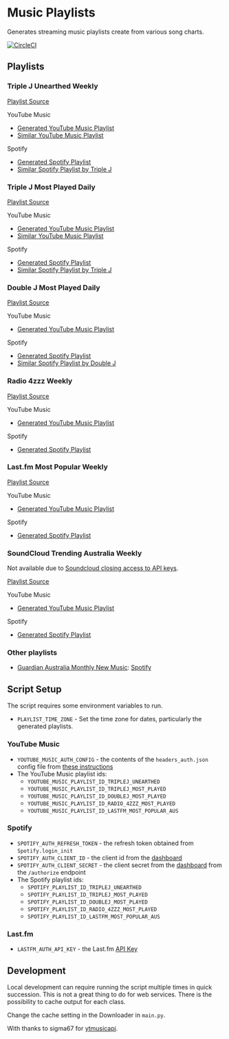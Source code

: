 # Music Playlists

Generates streaming music playlists create from various song charts.

[![CircleCI](https://circleci.com/gh/cofiem/music-playlists/tree/master.svg?style=svg)](https://circleci.com/gh/cofiem/music-playlists/tree/master)

## Playlists

### Triple J Unearthed Weekly

[Playlist Source](https://www.triplejunearthed.com/discover/charts)

YouTube Music

- [Generated YouTube Music Playlist](https://music.youtube.com/playlist?list=PLxYyVSBSlflWEJroa8S-ICu4YNzVFQiVl)
- [Similar YouTube Music Playlist](https://music.youtube.com/playlist?list=PLFqO_oqoHHMwqcf99e0zeht2Gm0eOmrQx)

Spotify

- [Generated Spotify Playlist](https://open.spotify.com/playlist/1Fi0e7Bwof3ZZYKiTqIFeG)
- [Similar Spotify Playlist by Triple J](https://open.spotify.com/playlist/78d1cKN9xYtKialnOYkI92)

### Triple J Most Played Daily

[Playlist Source](https://www.abc.net.au/triplej/featured-music/most-played/)

YouTube Music

- [Generated YouTube Music Playlist](https://music.youtube.com/playlist?list=PLxYyVSBSlflXb3R7YIKDtJf015kzwSocB)
- [Similar YouTube Music Playlist](https://music.youtube.com/playlist?list=PLFqO_oqoHHMw8xPXfm2-SOrwXPEHSqoOf)

Spotify

- [Generated Spotify Playlist](https://open.spotify.com/playlist/6fk0j4ncAVZgR0BGXgnoQP)
- [Similar Spotify Playlist by Triple J](https://open.spotify.com/playlist/7vFQNWXoblEJXpbnTuyz76)

### Double J Most Played Daily

[Playlist Source](https://www.abc.net.au/doublej/featured-music/most-played/)

YouTube Music

- [Generated YouTube Music Playlist](https://music.youtube.com/playlist?list=PLxYyVSBSlflUUImfAqq7Y5kxliC5MZz8C)

Spotify

- [Generated Spotify Playlist](https://open.spotify.com/playlist/5pMHkM6y47xeqKstXTxe5l)
- [Similar Spotify Playlist by Double J](https://open.spotify.com/playlist/3eVaP90RyWrOKu6Gejw5Eg)

### Radio 4zzz Weekly

[Playlist Source](http://4zzz.org.au/)

YouTube Music

- [Generated YouTube Music Playlist](https://music.youtube.com/playlist?list=PLxYyVSBSlflVHDZXI5t0RV0zCl0kdYxTq)

Spotify

- [Generated Spotify Playlist](https://open.spotify.com/playlist/6QXfh1GEnk5WZcgk6DYeFX)

### Last.fm Most Popular Weekly

[Playlist Source](https://www.last.fm/charts)

YouTube Music

- [Generated YouTube Music Playlist](https://music.youtube.com/playlist?list=PLxYyVSBSlflWOVUsXTbIezz7JKWbvDU14)

Spotify

- [Generated Spotify Playlist](https://open.spotify.com/playlist/2OG0mxQqwQ4y26f7lrFv7z)

### SoundCloud Trending Australia Weekly

Not available due to [Soundcloud closing access to API keys](https://github.com/soundcloud/api).

[Playlist Source](https://soundcloud.com/charts/new?genre=all-music&country=AU)

YouTube Music

- [Generated YouTube Music Playlist](https://music.youtube.com/playlist?list=PLxYyVSBSlflVpfo0OvLXqvoynQMHon0ve)

Spotify

- [Generated Spotify Playlist](https://open.spotify.com/playlist/5nBtYkUuLlbfOWc0Jy4s2E)

### Other playlists

- [Guardian Australia Monthly New Music](https://www.theguardian.com/music/series/australias-best-new-music):
  [Spotify](https://open.spotify.com/playlist/5Cw9qgG1EaqvJYYdhGC8JJ)

## Script Setup

The script requires some environment variables to run.

- `PLAYLIST_TIME_ZONE` - Set the time zone for dates, particularly the generated playlists.

### YouTube Music

- `YOUTUBE_MUSIC_AUTH_CONFIG` - the contents of the `headers_auth.json` config file 
  from [these instructions](https://ytmusicapi.readthedocs.io/en/latest/setup.html)
- The YouTube Music playlist ids:
    - `YOUTUBE_MUSIC_PLAYLIST_ID_TRIPLEJ_UNEARTHED`
    - `YOUTUBE_MUSIC_PLAYLIST_ID_TRIPLEJ_MOST_PLAYED`
    - `YOUTUBE_MUSIC_PLAYLIST_ID_DOUBLEJ_MOST_PLAYED`
    - `YOUTUBE_MUSIC_PLAYLIST_ID_RADIO_4ZZZ_MOST_PLAYED`
    - `YOUTUBE_MUSIC_PLAYLIST_ID_LASTFM_MOST_POPULAR_AUS`


### Spotify

- `SPOTIFY_AUTH_REFRESH_TOKEN` - the refresh token obtained from `Spotify.login_init`
- `SPOTIFY_AUTH_CLIENT_ID` - the client id from the [dashboard](https://developer.spotify.com/dashboard/applications)
- `SPOTIFY_AUTH_CLIENT_SECRET` - the client secret from the [dashboard](https://developer.spotify.com/dashboard/applications)
from the `/authorize` endpoint
- The Spotify playlist ids:
    - `SPOTIFY_PLAYLIST_ID_TRIPLEJ_UNEARTHED`
    - `SPOTIFY_PLAYLIST_ID_TRIPLEJ_MOST_PLAYED`
    - `SPOTIFY_PLAYLIST_ID_DOUBLEJ_MOST_PLAYED`
    - `SPOTIFY_PLAYLIST_ID_RADIO_4ZZZ_MOST_PLAYED`
    - `SPOTIFY_PLAYLIST_ID_LASTFM_MOST_POPULAR_AUS`


### Last.fm

- `LASTFM_AUTH_API_KEY` - the Last.fm [API Key](https://www.last.fm/api/)

## Development

Local development can require running the script multiple times in quick succession. 
This is not a great thing to do for web services. There is the possibility to cache output for each class.

Change the cache setting in the Downloader in `main.py`.

With thanks to sigma67 for [ytmusicapi](https://github.com/sigma67/ytmusicapi).
